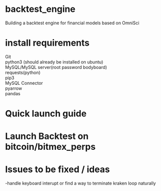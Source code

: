 # backtest_engine
Building a backtest engine for financial models based on OmniSci

# install requirements
Git  
python3 (should already be installed on ubuntu)  
MySQL/MySQL server(root password bodyboard)  
requests(python)  
pip3  
MySQL Connector  
pyarrow  
pandas  

# Quick launch guide  

# Launch Backtest on bitcoin/bitmex_perps  

# Issues to be fixed / ideas  
-handle keyboard interupt or find a way to terminate kraken loop naturally

